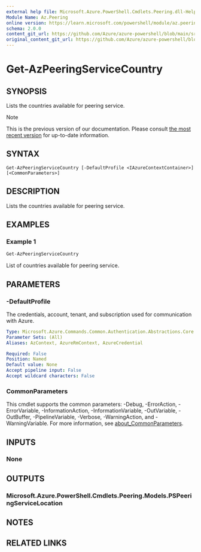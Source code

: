 ```yaml
---
external help file: Microsoft.Azure.PowerShell.Cmdlets.Peering.dll-Help.xml
Module Name: Az.Peering
online version: https://learn.microsoft.com/powershell/module/az.peering/get-azpeeringservicecountry
schema: 2.0.0
content_git_url: https://github.com/Azure/azure-powershell/blob/main/src/Peering/Peering/help/Get-AzPeeringServiceCountry.md
original_content_git_url: https://github.com/Azure/azure-powershell/blob/main/src/Peering/Peering/help/Get-AzPeeringServiceCountry.md
---
```


# Get-AzPeeringServiceCountry

## SYNOPSIS
Lists the countries available for peering service.

> [!NOTE]
>This is the previous version of our documentation. Please consult [the most recent version](/powershell/module/az.peering/get-azpeeringservicecountry) for up-to-date information.

## SYNTAX

```
Get-AzPeeringServiceCountry [-DefaultProfile <IAzureContextContainer>] [<CommonParameters>]
```

## DESCRIPTION
Lists the countries available for peering service.

## EXAMPLES

### Example 1
```powershell
Get-AzPeeringServiceCountry
```

List of countries available for peering service.

## PARAMETERS

### -DefaultProfile
The credentials, account, tenant, and subscription used for communication with Azure.

```yaml
Type: Microsoft.Azure.Commands.Common.Authentication.Abstractions.Core.IAzureContextContainer
Parameter Sets: (All)
Aliases: AzContext, AzureRmContext, AzureCredential

Required: False
Position: Named
Default value: None
Accept pipeline input: False
Accept wildcard characters: False
```

### CommonParameters
This cmdlet supports the common parameters: -Debug, -ErrorAction, -ErrorVariable, -InformationAction, -InformationVariable, -OutVariable, -OutBuffer, -PipelineVariable, -Verbose, -WarningAction, and -WarningVariable. For more information, see [about_CommonParameters](http://go.microsoft.com/fwlink/?LinkID=113216).

## INPUTS

### None

## OUTPUTS

### Microsoft.Azure.PowerShell.Cmdlets.Peering.Models.PSPeeringServiceLocation

## NOTES

## RELATED LINKS

